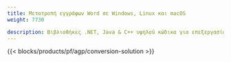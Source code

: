 ```yaml
---
title: Μετατροπή εγγράφων Word σε Windows, Linux και macOS 
weight: 7730

description: Βιβλιοθήκες .NET, Java & C++ υψηλού κώδικα για επεξεργασία και μετατροπή εγγράφων Word.
---
```


{{< blocks/products/pf/agp/conversion-solution >}} 